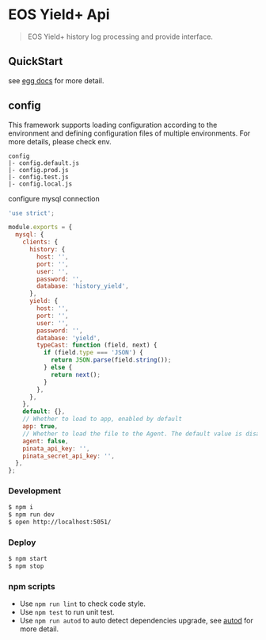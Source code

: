 # EOS Yield+ Api

> EOS Yield+ history log processing and provide interface.

## QuickStart

<!-- add docs here for user -->

see [egg docs][egg] for more detail.

## config

This framework supports loading configuration according to the environment and defining configuration files of multiple environments. For more details, please check env.

```
config
|- config.default.js
|- config.prod.js
|- config.test.js
|- config.local.js
```

configure mysql connection

```js
'use strict';

module.exports = {
  mysql: {
    clients: {
      history: {
        host: '',
        port: '',
        user: '',
        password: '',
        database: 'history_yield',
      },
      yield: {
        host: '',
        port: '',
        user: '',
        password: '',
        database: 'yield',
        typeCast: function (field, next) {
          if (field.type === 'JSON') {
            return JSON.parse(field.string());
          } else {
            return next();
          }
        },
      },
    },
    default: {},
    // Whether to load to app, enabled by default
    app: true,
    // Whether to load the file to the Agent. The default value is disabled
    agent: false,
    pinata_api_key: '',
    pinata_secret_api_key: '',
  },
};
```

### Development

```bash
$ npm i
$ npm run dev
$ open http://localhost:5051/
```

### Deploy

```bash
$ npm start
$ npm stop
```

### npm scripts

- Use `npm run lint` to check code style.
- Use `npm test` to run unit test.
- Use `npm run autod` to auto detect dependencies upgrade, see [autod](https://www.npmjs.com/package/autod) for more detail.

[egg]: https://eggjs.org
